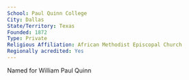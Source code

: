```yaml
---
School: Paul Quinn College
City: Dallas
State/Territory: Texas
Founded: 1872
Type: Private
Religious Affiliation: African Methodist Episcopal Church
Regionally acredited: Yes
---
```

Named for William Paul Quinn